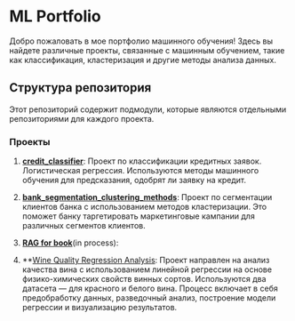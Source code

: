 # ML Portfolio

Добро пожаловать в мое портфолио машинного обучения! Здесь вы найдете различные проекты, связанные с машинным обучением, такие как классификация, кластеризация и другие методы анализа данных.

## Структура репозитория

Этот репозиторий содержит подмодули, которые являются отдельными репозиториями для каждого проекта.

### Проекты

1. **[credit_classifier](https://github.com/Volynce/credit_classifier/tree/95a200d3cfe6310d5daba484dbd0d50dfac84cbc)**: Проект по классификации кредитных заявок. Логистическая регрессия. Используются методы машинного обучения для предсказания, одобрят ли заявку на кредит.
   
2. **[bank_segmentation_clustering_methods](https://github.com/Volynce/bank_segmentation_clustering_methods/tree/e90923737d3360d91cf49214dea7ddd04a132b48)**: Проект по сегментации клиентов банка с использованием методов кластеризации. Это поможет банку таргетировать маркетинговые кампании для различных сегментов клиентов.

3. **[RAG for book](.)**(in process):

4. **[Wine Quality Regression Analysis](https://github.com/Volynce/wine_quality_regression_analysis/tree/70579c8d731a0f07c4c7f6b327a236d7aaca9ce7):
Проект направлен на анализ качества вина с использованием линейной регрессии на основе физико-химических свойств винных сортов. Используются два датасета — для красного и белого вина. Процесс включает в себя предобработку данных, разведочный анализ, построение модели регрессии и визуализацию результатов.

